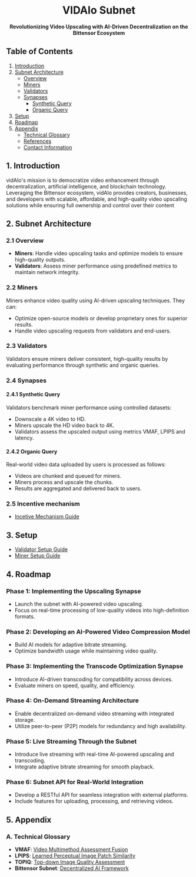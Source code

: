 <div style="text-align: center;">

# **VIDAIo Subnet**

**Revolutionizing Video Upscaling with AI-Driven Decentralization on the Bittensor Ecosystem**

</div>

## **Table of Contents**

1. [Introduction](#1-introduction)
2. [Subnet Architecture](#2-subnet-architecture)
   - [Overview](#21-overview)
   - [Miners](#22-miners)
   - [Validators](#23-validators)
   - [Synapses](#24-synapses)
     - [Synthetic Query](#241-synthetic-query)
     - [Organic Query](#242-organic-query)
3. [Setup](#3-setup)
4. [Roadmap](#4-roadmap)
5. [Appendix](#5-appendix)
   - [Technical Glossary](#a-technical-glossary)
   - [References](#b-references)
   - [Contact Information](#c-contact-information)

## **1. Introduction**
vidAIo's mission is to democratize video enhancement through decentralization, artificial intelligence, and blockchain technology. Leveraging the Bittensor ecosystem, vidAIo provides creators, businesses, and developers with scalable, affordable, and high-quality video upscaling solutions while ensuring full ownership and control over their content


## 2. Subnet Architecture

### 2.1 Overview
- **Miners**: Handle video upscaling tasks and optimize models to ensure high-quality outputs.
- **Validators**: Assess miner performance using predefined metrics to maintain network integrity.

### 2.2 Miners
Miners enhance video quality using AI-driven upscaling techniques. They can:
- Optimize open-source models or develop proprietary ones for superior results.
- Handle video upscaling requests from validators and end-users.

### 2.3 Validators
Validators ensure miners deliver consistent, high-quality results by evaluating performance through synthetic and organic queries.

### 2.4 Synapses
#### 2.4.1 Synthetic Query
Validators benchmark miner performance using controlled datasets:
- Downscale a 4K video to HD.
- Miners upscale the HD video back to 4K.
- Validators assess the upscaled output using metrics VMAF, LPIPS and latency.

#### 2.4.2 Organic Query
Real-world video data uploaded by users is processed as follows:
- Videos are chunked and queued for miners.
- Miners process and upscale the chunks.
- Results are aggregated and delivered back to users.

### 2.5 Incentive mechanism
- [Incetive Mechanism Guide](docs/incentive_mechanism.md)

## 3. Setup
- [Validator Setup Guide](docs/validator_setup.md)
- [Miner Setup Guide](docs/miner_setup.md)

## 4. Roadmap

### Phase 1: Implementing the Upscaling Synapse
- Launch the subnet with AI-powered video upscaling.
- Focus on real-time processing of low-quality videos into high-definition formats.

### Phase 2: Developing an AI-Powered Video Compression Model
- Build AI models for adaptive bitrate streaming.
- Optimize bandwidth usage while maintaining video quality.

### Phase 3: Implementing the Transcode Optimization Synapse
- Introduce AI-driven transcoding for compatibility across devices.
- Evaluate miners on speed, quality, and efficiency.

### Phase 4: On-Demand Streaming Architecture
- Enable decentralized on-demand video streaming with integrated storage.
- Utilize peer-to-peer (P2P) models for redundancy and high availability.

### Phase 5: Live Streaming Through the Subnet
- Introduce live streaming with real-time AI-powered upscaling and transcoding.
- Integrate adaptive bitrate streaming for smooth playback.

### Phase 6: Subnet API for Real-World Integration
- Develop a RESTful API for seamless integration with external platforms.
- Include features for uploading, processing, and retrieving videos.

## 5. Appendix

### A. Technical Glossary
- **VMAF**: [Video Multimethod Assessment Fusion](https://github.com/Netflix/vmaf)
- **LPIPS**: [Learned Perceptual Image Patch Similarity](https://github.com/richzhang/PerceptualSimilarity)
- **TOPIQ**: [Top-down Image Quality Assessment](https://arxiv.org/pdf/2308.03060v1)
- **Bittensor Subnet**: [Decentralized AI Framework](https://docs.bittensor.com)
